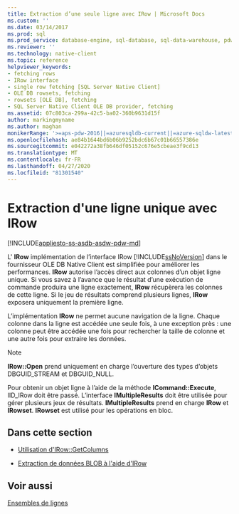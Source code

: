 ```yaml
---
title: Extraction d’une seule ligne avec IRow | Microsoft Docs
ms.custom: ''
ms.date: 03/14/2017
ms.prod: sql
ms.prod_service: database-engine, sql-database, sql-data-warehouse, pdw
ms.reviewer: ''
ms.technology: native-client
ms.topic: reference
helpviewer_keywords:
- fetching rows
- IRow interface
- single row fetching [SQL Server Native Client]
- OLE DB rowsets, fetching
- rowsets [OLE DB], fetching
- SQL Server Native Client OLE DB provider, fetching
ms.assetid: 07c803ca-299a-42c5-ba02-360b9631d15f
author: markingmyname
ms.author: maghan
monikerRange: '>=aps-pdw-2016||=azuresqldb-current||=azure-sqldw-latest||>=sql-server-2016||=sqlallproducts-allversions||>=sql-server-linux-2017||=azuresqldb-mi-current'
ms.openlocfilehash: ae84b1644bd6b06b9252bdc6b67c01b66557386e
ms.sourcegitcommit: e042272a38fb646df05152c676e5cbeae3f9cd13
ms.translationtype: MT
ms.contentlocale: fr-FR
ms.lasthandoff: 04/27/2020
ms.locfileid: "81301540"
---
```

# <a name="fetching-a-single-row-with-irow"></a>Extraction d'une ligne unique avec IRow
[!INCLUDE[appliesto-ss-asdb-asdw-pdw-md](../../includes/appliesto-ss-asdb-asdw-pdw-md.md)]

  L' **IRow** implémentation de l’interface IRow [!INCLUDE[ssNoVersion](../../includes/ssnoversion-md.md)] dans le fournisseur OLE DB Native Client est simplifiée pour améliorer les performances. **IRow** autorise l’accès direct aux colonnes d’un objet ligne unique. Si vous savez à l’avance que le résultat d’une exécution de commande produira une ligne exactement, **IRow** récupèrera les colonnes de cette ligne. Si le jeu de résultats comprend plusieurs lignes, **IRow** exposera uniquement la première ligne.  
  
 L’implémentation **IRow** ne permet aucune navigation de la ligne. Chaque colonne dans la ligne est accédée une seule fois, à une exception près : une colonne peut être accédée une fois pour rechercher la taille de colonne et une autre fois pour extraire les données.  
  
> [!NOTE]  
>  **IRow::Open** prend uniquement en charge l’ouverture des types d’objets DBGUID_STREAM et DBGUID_NULL.  
  
 Pour obtenir un objet ligne à l’aide de la méthode **ICommand::Execute**, IID_IRow doit être passé. L’interface **IMultipleResults** doit être utilisée pour gérer plusieurs jeux de résultats. **IMultipleResults** prend en charge **IRow** et **IRowset**. **IRowset** est utilisé pour les opérations en bloc.  
  
## <a name="in-this-section"></a>Dans cette section  
  
-   [Utilisation d'IRow::GetColumns](../../relational-databases/native-client-ole-db-rowsets/using-irow-getcolumns.md)  
  
-   [Extraction de données BLOB à l'aide d'IRow](https://msdn.microsoft.com/library/badbd6ac-20aa-4891-a14f-48d38e7f30de)  
  
## <a name="see-also"></a>Voir aussi  
 [Ensembles de lignes](../../relational-databases/native-client-ole-db-rowsets/rowsets.md)  
  
  
